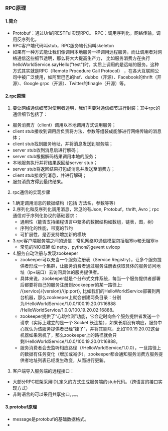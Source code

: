 ### RPC原理

#### 1.简介
* Protobuf：通过Url的RESTFul实现RPC。 RPC：调用序列化，网络传输，调用反序列化。
* RPC客户端代码叫stub，RPC服务端代码叫skeleton
*  如果有一种方式能让我们像调用本地服务一样调用远程服务，而让调用者对网络通信这些细节透明，那么将大大提高生产力，
比如服务消费方在执行helloWorldService.sayHello("test")时，实质上调用的是远端的服务。这种方式其实就是RPC（Remote Procedure Call Protocol）
，在各大互联网公司中被广泛使用，如阿里巴巴的hsf、dubbo（开源）、Facebook的thrift（开源）、Google grpc（开源）、Twitter的finagle（开源）等。

#### 2.rpc原理
1. 要让网络通信细节对使用者透明，我们需要对通信细节进行封装；其中rpc的通信细节包括了：
  * 服务消费方（client）调用以本地调用方式调用服务；
  * client stub接收到调用后负责将方法、参数等组装成能够进行网络传输的消息体；
  * client stub找到服务地址，并将消息发送到服务端；
  * server stub收到消息后进行解码；
  * server stub根据解码结果调用本地的服务；
  * 本地服务执行并将结果返回给server stub；
  * server stub将返回结果打包成消息并发送至消费方；
  * client stub接收到消息，并进行解码；
  * 服务消费方得到最终结果。
  
2. rpc通信的实现步骤
  * 1.确定调用消息的数据结构（包括 方法名，参数等等）
  * 2.序列化和反序列化调用消息，常见的有Json, Protobuf，thrift, Avro；rpc通信对于序列化协议的基础要求：
    * 通用性（能否支持编程语言中繁多的数据结构如数组，链表，图，树）
    * 序列化的性能，带宽的节约
    * 可扩展性，是否支持增加新的模块
  * 3.rpc客户端服务端之间的通信：常见网络IO通信模型包括阻塞io和无阻塞io
    * 常见的NIO框架 如 netty，python的gevent uvloop
  * 4.服务自动注册与发现zookeeper
    * zookeeper可以充当一个服务注册表（Service Registry），让多个服务提供者形成一个集群，让服务消费者通过服务注册表获取具体的服务访问地址（ip+端口）去访问具体的服务提供者。
    * 具体来说，zookeeper就是个分布式文件系统，每当一个服务提供者部署后都要将自己的服务注册到zookeeper的某一路径上: /{service}/{version}/{ip:port}, 比如我们的HelloWorldService部署到两台机器，那么zookeeper上就会创建两条目录：分别为/HelloWorldService/1.0.0/100.19.20.01:16888  /HelloWorldService/1.0.0/100.19.20.02:16888。
    * zookeeper提供了“心跳检测”功能，它会定时向各个服务提供者发送一个请求（实际上建立的是一个 Socket 长连接），如果长期没有响应，服务中心就认为该服务提供者已经“挂了”，并将其剔除，比如100.19.20.02这台机器如果宕机了，那么zookeeper上的路径就会只剩/HelloWorldService/1.0.0/100.19.20.01:16888。
    * 服务消费者会去监听相应路径（/HelloWorldService/1.0.0），一旦路径上的数据有任务变化（增加或减少），zookeeper都会通知服务消费方服务提供者地址列表已经发生改变，从而进行更新。


3. 客户端导入服务端的远程接口：
 * 大部分RPC框架采用IDL定义的方式生成服务端的stub代码。（跨语言的接口实现方式）
 * 非跨语言的可以采用共享接口，。。。
 
#### 3.protobuf原理
* message是protobuf的基础数据格式。
* 

